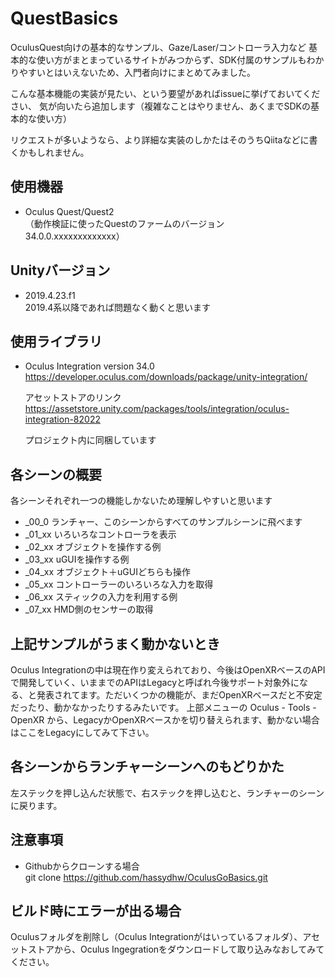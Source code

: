 # QuestBasics

OculusQuest向けの基本的なサンプル、Gaze/Laser/コントローラ入力など
基本的な使い方がまとまっているサイトがみつからず、SDK付属のサンプルもわかりやすいとはいえないため、入門者向けにまとめてみました。

こんな基本機能の実装が見たい、という要望があればissueに挙げておいてください、
気が向いたら追加します（複雑なことはやりません、あくまでSDKの基本的な使い方）

リクエストが多いようなら、より詳細な実装のしかたはそのうちQiitaなどに書くかもしれません。

## 使用機器
* Oculus Quest/Quest2  
（動作検証に使ったQuestのファームのバージョン　34.0.0.xxxxxxxxxxxxx）

## Unityバージョン
* 2019.4.23.f1  
2019.4系以降であれば問題なく動くと思います  

## 使用ライブラリ
* Oculus Integration version 34.0  
<https://developer.oculus.com/downloads/package/unity-integration/>

    アセットストアのリンク  
<https://assetstore.unity.com/packages/tools/integration/oculus-integration-82022>

  プロジェクト内に同梱しています

## 各シーンの概要
各シーンそれぞれ一つの機能しかないため理解しやすいと思います 
* _00_0 		ランチャー、このシーンからすべてのサンプルシーンに飛べます  
* _01_xx		いろいろなコントローラを表示  
* _02_xx		オブジェクトを操作する例  
* _03_xx		uGUIを操作する例  
* _04_xx		オブジェクト＋uGUIどちらも操作  
* _05_xx		コントローラーのいろいろな入力を取得  
* _06_xx		スティックの入力を利用する例  
* _07_xx		HMD側のセンサーの取得  


## 上記サンプルがうまく動かないとき
Oculus Integrationの中は現在作り変えられており、今後はOpenXRベースのAPIで開発していく、いままでのAPIはLegacyと呼ばれ今後サポート対象外になる、と発表されてます。ただいくつかの機能が、まだOpenXRベースだと不安定だったり、動かなかったりするみたいです。
上部メニューの Oculus - Tools - OpenXR から、LegacyかOpenXRベースかを切り替えられます、動かない場合はここをLegacyにしてみて下さい。


## 各シーンからランチャーシーンへのもどりかた
左ステックを押し込んだ状態で、右ステックを押し込むと、ランチャーのシーンに戻ります。


## 注意事項
* Githubからクローンする場合  
git clone https://github.com/hassydhw/OculusGoBasics.git

## ビルド時にエラーが出る場合
Oculusフォルダを削除し（Oculus Integrationがはいっているフォルダ）、アセットストアから、Oculus Ingegrationをダウンロードして取り込みなおしてみてください。
